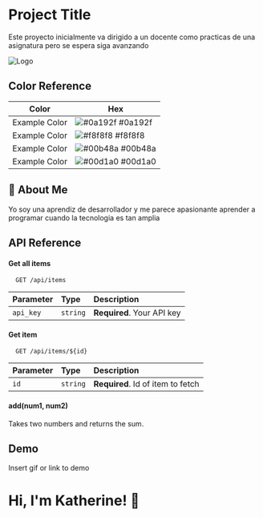 
# Project Title

Este proyecto inicialmente va dirigido a un docente como practicas de una asignatura pero se espera siga avanzando


![Logo](https://files.oaiusercontent.com/file-HMKJuPXWbnsH3m38PQV1Ty?se=2024-11-29T04%3A41%3A52Z&sp=r&sv=2024-08-04&sr=b&rscc=max-age%3D604800%2C%20immutable%2C%20private&rscd=attachment%3B%20filename%3D15920330-b2ee-4df4-9cef-651c2a5b23c2.webp&sig=CX%2BSCKx7oeJy5yaPdEi9un3TOFxXaOzYGpFegXIj6z8%3D)

## Color Reference

| Color             | Hex                                                                |
| ----------------- | ------------------------------------------------------------------ |
| Example Color | ![#0a192f](https://via.placeholder.com/10/0a192f?text=+) #0a192f |
| Example Color | ![#f8f8f8](https://via.placeholder.com/10/f8f8f8?text=+) #f8f8f8 |
| Example Color | ![#00b48a](https://via.placeholder.com/10/00b48a?text=+) #00b48a |
| Example Color | ![#00d1a0](https://via.placeholder.com/10/00b48a?text=+) #00d1a0 |


## 🚀 About Me
Yo soy una aprendiz de desarrollador y me parece apasionante aprender a programar cuando la tecnologia es tan amplia


## API Reference

#### Get all items

```http
  GET /api/items
```

| Parameter | Type     | Description                |
| :-------- | :------- | :------------------------- |
| `api_key` | `string` | **Required**. Your API key |

#### Get item

```http
  GET /api/items/${id}
```

| Parameter | Type     | Description                       |
| :-------- | :------- | :-------------------------------- |
| `id`      | `string` | **Required**. Id of item to fetch |

#### add(num1, num2)

Takes two numbers and returns the sum.


## Demo

Insert gif or link to demo


# Hi, I'm Katherine! 👋

